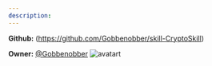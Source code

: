 ```yaml
---
description: 
---
```



**Github:** (https://github.com/Gobbenobber/skill-CryptoSkill)

**Owner:** [@Gobbenobber](https://github.com/Gobbenobber) ![avatart](https://avatars2.githubusercontent.com/u/6991859?v=4)

